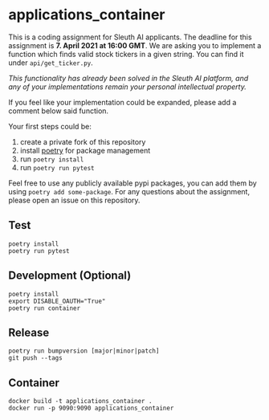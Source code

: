 # applications_container
This is a coding assignment for Sleuth AI applicants. The deadline for this assignment is **7. April 2021 at 16:00 GMT**.
We are asking you to implement a function which finds valid stock tickers in a given string.
You can find it under `api/get_ticker.py`.

*This functionality has already been solved in the Sleuth AI platform, and any of your implementations remain your personal intellectual property.*

If you feel like your implementation could be expanded, please add a comment below said function.

Your first steps could be:
1. create a private fork of this repository
2. install [poetry](https://pypi.org/project/poetry/) for package management
2. run `poetry install`
3. run `poetry run pytest`

Feel free to use any publicly available pypi packages, you can add them by using `poetry add some-package`.
For any questions about the assignment, please open an issue on this repository.

## Test
````
poetry install
poetry run pytest
````

## Development (Optional)
````
poetry install
export DISABLE_OAUTH="True"
poetry run container
````

## Release
````
poetry run bumpversion [major|minor|patch]
git push --tags
````

## Container
````
docker build -t applications_container .
docker run -p 9090:9090 applications_container
````
